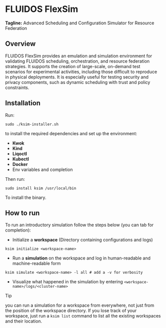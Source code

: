 # FLUIDOS FlexSim

**Tagline:** Advanced Scheduling and Configuration Simulator for Resource Federation

## Overview

FLUIDOS FlexSim provides an emulation and simulation environment for validating FLUIDOS scheduling, orchestration, and resource federation strategies. It supports the creation of large-scale, on-demand test scenarios for experimental activities, including those difficult to reproduce in physical deployments. It is especially useful for testing security and privacy components, such as dynamic scheduling with trust and policy constraints.

## Installation

Run:
```shell
sudo ./ksim-installer.sh
```
to install the required dependencies and set up the environment:
- **Kwok**
- **Kind**
- **Liqoctl**
- **Kubectl**
- **Docker**
- Env variables and completion

Then run:
```shell
sudo install ksim /usr/local/bin
```
To install the binary.

## How to run

To run an introductory simulation follow the steps below (you can tab for completion):

- Initialize a **workspace** (Directory containing configurations and logs)
```shell
ksim initialize <workspace-name>
```
- Run a **simulation** on the workspace and log in human-readable and machine-readable form
```shell
ksim simulate <workspace-name> -l all # add a -v for verbosity
```
- Visualize what happened in the simulation by entering `<workspace-name>/logs/<cluster-name>`

> [!TIP]
> you can run a simulation for a workspace from everywhere, not just from the position of the workspace directory.
> If you lose track of your workspace, just run a `ksim list` command to list all the existing workspaces and their location.
